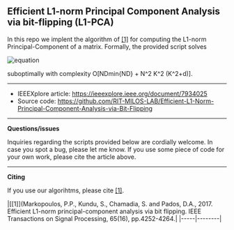 ## Efficient L1-norm Principal Component Analysis via bit-flipping (L1-PCA)

In this repo we implent the algorithm of [[1]](https://ieeexplore.ieee.org/document/7934025) for computing the L1-norm Principal-Component of a matrix. 
Formally, the provided script solves 

![equation](https://latex.codecogs.com/svg.image?\mathbf{Q}_{L1}&space;=&space;\underset{\mathbf{Q}&space;\in&space;\mathbb{R}^{D\times&space;K},&space;\mathbf{Q}^T\mathbf{Q}&space;=&space;\mathbf{I}_{K}&space;}{\rm&space;argmax}&space;||\mathbf{Q}^T&space;\mathbf{X}||_{1,1})

suboptimally with complexity O[NDmin{ND} + N^2 K^2 (K^2+d)]. 

---
* IEEEXplore article: https://ieeexplore.ieee.org/document/7934025
* Source code: https://github.com/RIT-MILOS-LAB/Efficient-L1-Norm-Principal-Component-Analysis-via-Bit-Flipping
---
**Questions/issues**

Inquiries regarding the scripts provided below are cordially welcome. In case you spot a bug, please let me know. If you use some piece of code for your own work, please cite the article above.

---
**Citing**

If you use our algorihtms, please cite [[1]](https://ieeexplore.ieee.org/document/7934025).

|[[1]](Markopoulos, P.P., Kundu, S., Chamadia, S. and Pados, D.A., 2017. Efficient L1-norm principal-component analysis via bit flipping. IEEE Transactions on Signal Processing, 65(16), pp.4252-4264.|
|-----|--------|
